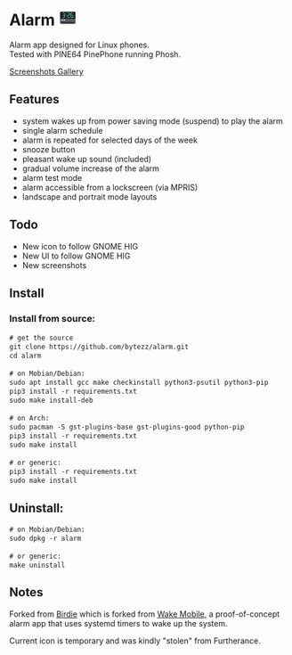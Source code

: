 # Alarm ![Logo](com.github.bytezz.alarm.png)
Alarm app designed for Linux phones.  
Tested with PINE64 PinePhone running Phosh.

[Screenshots Gallery](./screenshots/README.md)

## Features
- system wakes up from power saving mode (suspend) to play the alarm
- single alarm schedule
- alarm is repeated for selected days of the week
- snooze button
- pleasant wake up sound (included)
- gradual volume increase of the alarm
- alarm test mode
- alarm accessible from a lockscreen (via MPRIS)
- landscape and portrait mode layouts

## Todo
- New icon to follow GNOME HIG
- New UI to follow GNOME HIG
- New screenshots

## Install

### Install from source:

```
# get the source
git clone https://github.com/bytezz/alarm.git
cd alarm

# on Mobian/Debian:
sudo apt install gcc make checkinstall python3-psutil python3-pip
pip3 install -r requirements.txt
sudo make install-deb

# on Arch:
sudo pacman -S gst-plugins-base gst-plugins-good python-pip
pip3 install -r requirements.txt
sudo make install

# or generic:
pip3 install -r requirements.txt
sudo make install
```

## Uninstall:

```
# on Mobian/Debian:
sudo dpkg -r alarm

# or generic:
make uninstall
```

## Notes
Forked from [Birdie](https://github.com/Dejvino/birdie) which is forked from [Wake Mobile](https://gitlab.gnome.org/kailueke/wake-mobile), a proof-of-concept alarm app that uses systemd timers to wake up the system.

Current icon is temporary and was kindly "stolen" from Furtherance.
